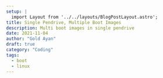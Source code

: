 ```yaml
---
setup: |
  import Layout from '../../layouts/BlogPostLayout.astro';
title: Single Pendrive, Multiple Boot Images
description: Multi boot images in single pendrive
date: 2021-11-04
author: "Gold Ayan"
draft: true
category: "Coding"
tags:
  - boot
  - linux
---
```

